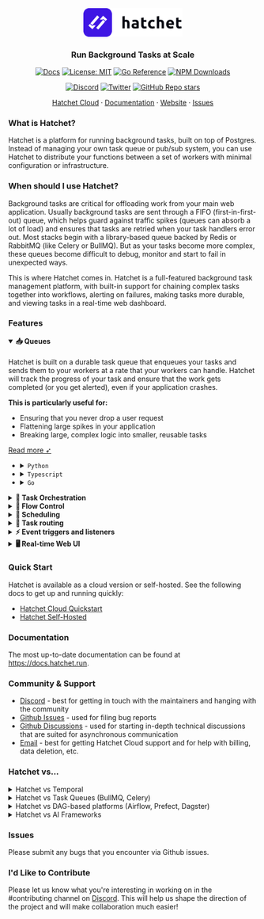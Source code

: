 <div align="center">

<a href ="https://hatchet.run?utm_source=github&utm_campaign=readme">
<picture>
  <source media="(prefers-color-scheme: dark)" srcset="./frontend/docs/public/hatchet_logo.png">
  <img width="200" alt="Hatchet Logo" src="./frontend/docs/public/hatchet_logo_light.png">
</picture>
</a>

### Run Background Tasks at Scale

[![Docs](https://img.shields.io/badge/docs-docs.hatchet.run-3F16E4)](https://docs.hatchet.run) [![License: MIT](https://img.shields.io/badge/License-MIT-purple.svg)](https://opensource.org/licenses/MIT) [![Go Reference](https://pkg.go.dev/badge/github.com/hatchet-dev/hatchet.svg)](https://pkg.go.dev/github.com/hatchet-dev/hatchet) [![NPM Downloads](https://img.shields.io/npm/dm/%40hatchet-dev%2Ftypescript-sdk)](https://www.npmjs.com/package/@hatchet-dev/typescript-sdk)

[![Discord](https://img.shields.io/discord/1088927970518909068?style=social&logo=discord)](https://hatchet.run/discord)
[![Twitter](https://img.shields.io/twitter/url/https/twitter.com/hatchet-dev.svg?style=social&label=Follow%20%40hatchet-dev)](https://twitter.com/hatchet_dev)
[![GitHub Repo stars](https://img.shields.io/github/stars/hatchet-dev/hatchet?style=social)](https://github.com/hatchet-dev/hatchet)

  <p align="center">
    <a href="https://cloud.onhatchet.run">Hatchet Cloud</a>
    ·
    <a href="https://docs.hatchet.run">Documentation</a>
    ·
    <a href="https://hatchet.run">Website</a>
    ·
    <a href="https://github.com/hatchet-dev/hatchet/issues">Issues</a>
  </p>

</div>

### What is Hatchet?

Hatchet is a platform for running background tasks, built on top of Postgres. Instead of managing your own task queue or pub/sub system, you can use Hatchet to distribute your functions between a set of workers with minimal configuration or infrastructure.

### When should I use Hatchet?

Background tasks are critical for offloading work from your main web application. Usually background tasks are sent through a FIFO (first-in-first-out) queue, which helps guard against traffic spikes (queues can absorb a lot of load) and ensures that tasks are retried when your task handlers error out. Most stacks begin with a library-based queue backed by Redis or RabbitMQ (like Celery or BullMQ). But as your tasks become more complex, these queues become difficult to debug, monitor and start to fail in unexpected ways.

This is where Hatchet comes in. Hatchet is a full-featured background task management platform, with built-in support for chaining complex tasks together into workflows, alerting on failures, making tasks more durable, and viewing tasks in a real-time web dashboard.

### Features

<details open><summary><strong>📥 Queues</strong></summary>

####

Hatchet is built on a durable task queue that enqueues your tasks and sends them to your workers at a rate that your workers can handle. Hatchet will track the progress of your task and ensure that the work gets completed (or you get alerted), even if your application crashes.

**This is particularly useful for:**

- Ensuring that you never drop a user request
- Flattening large spikes in your application
- Breaking large, complex logic into smaller, reusable tasks

[Read more ➶](https://docs.hatchet.run/home/your-first-task)

- <details>

    <summary><code>Python</code></summary>

  ```python
  # 1. Define your task input
  class SimpleInput(BaseModel):
      message: str

  # 2. Define your task using hatchet.task
  @hatchet.task(name="SimpleWorkflow", input_validator=SimpleInput)
  def simple(input: SimpleInput, ctx: Context) -> dict[str, str]:
      return {
        "transformed_message": input.message.lower(),
      }

  # 3. Register your task on your worker
  worker = hatchet.worker("test-worker", workflows=[simple])
  worker.start()

  # 4. Invoke tasks from your application
  simple.run(SimpleInput(message="Hello World!"))
  ```

  </details>

- <details>

    <summary><code>Typescript</code></summary>

  ```ts
  // 1. Define your task input
  export type SimpleInput = {
    Message: string;
  };

  // 2. Define your task using hatchet.task
  export const simple = hatchet.task({
    name: "simple",
    fn: (input: SimpleInput) => {
      return {
        TransformedMessage: input.Message.toLowerCase(),
      };
    },
  });

  // 3. Register your task on your worker
  const worker = await hatchet.worker("simple-worker", {
    workflows: [simple],
  });

  await worker.start();

  // 4. Invoke tasks from your application
  await simple.run({
    Message: "Hello World!",
  });
  ```

  </details>

- <details>

    <summary><code>Go</code></summary>

  ```go
  // 1. Define your task input
  type SimpleInput struct {
    Message string `json:"message"`
  }

  // 2. Define your task using factory.NewTask
  simple := factory.NewTask(
    create.StandaloneTask{
      Name: "simple-task",
    }, func(ctx worker.HatchetContext, input SimpleInput) (*SimpleResult, error) {
      return &SimpleResult{
        TransformedMessage: strings.ToLower(input.Message),
      }, nil
    },
    hatchet,
  )

  // 3. Register your task on your worker
  worker, err := hatchet.Worker(v1worker.WorkerOpts{
    Name: "simple-worker",
    Workflows: []workflow.WorkflowBase{
      simple,
    },
  })

  worker.StartBlocking()

  // 4. Invoke tasks from your application
  simple.Run(context.Background(), SimpleInput{Message: "Hello, World!"})
  ```

  </details>

</details>
<details><summary><strong>🎻 Task Orchestration</strong></summary>

####

Hatchet allows you to build complex workflows that can be composed of multiple tasks. For example, if you'd like to break a workload into smaller tasks, you can use Hatchet to create a fanout workflow that spawns multiple tasks in parallel.

Hatchet supports the following mechanisms for task orchestration:

- **DAGs (directed acyclic graphs)** — pre-define the shape of your work, automatically routing the outputs of a parent task to the input of a child task. [Read more ➶](https://docs.hatchet.run/home/dags)

- **Durable tasks** — these tasks are responsible for orchestrating other tasks. They store a full history of all spawned tasks, allowing you to cache intermediate results. [Read more ➶](https://docs.hatchet.run/home/durable-execution)

- <details>

    <summary><code>Python</code></summary>

  ```python
  # 1. Define a workflow (a workflow is a collection of tasks)
  simple = hatchet.workflow(name="SimpleWorkflow")

  # 2. Attach the first task to the workflow
  @simple.task()
  def task_1(input: EmptyModel, ctx: Context) -> dict[str, str]:
      print("executed task_1")
      return {"result": "task_1"}

  # 3. Attach the second task to the workflow, which executes after task_1
  @simple.task(parents=[task_1])
  def task_2(input: EmptyModel, ctx: Context) -> None:
      first_result = ctx.task_output(task_1)
      print(first_result)

  # 4. Invoke workflows from your application
  result = simple.run(input_data)
  ```

  </details>

- <details>

    <summary><code>Typescript</code></summary>

  ```ts
  // 1. Define a workflow (a workflow is a collection of tasks)
  const simple = hatchet.workflow<DagInput, DagOutput>({
    name: "simple",
  });

  // 2. Attach the first task to the workflow
  const task1 = simple.task({
    name: "task-1",
    fn: (input) => {
      return {
        result: "task-1",
      };
    },
  });

  // 3. Attach the second task to the workflow, which executes after task-1
  const task2 = simple.task({
    name: "task-2",
    parents: [task1],
    fn: (input, ctx) => {
      const firstResult = ctx.getParentOutput(task1);
      console.log(firstResult);
    },
  });

  // 4. Invoke workflows from your application
  await simple.run({ Message: "Hello World" });
  ```

  </details>

- <details>

    <summary><code>Go</code></summary>

  ```go
  // 1. Define a workflow (a workflow is a collection of tasks)
  simple := v1.WorkflowFactory[DagInput, DagOutput](
      workflow.CreateOpts[DagInput]{
          Name: "simple-workflow",
      },
      hatchet,
  )

  // 2. Attach the first task to the workflow
  const task1 = simple.Task(
      task.CreateOpts[DagInput]{
          Name: "task-1",
          Fn: func(ctx worker.HatchetContext, _ DagInput) (*SimpleOutput, error) {
              return &SimpleOutput{
                  Result: "task-1",
              }, nil
          },
      },
  );

  // 3. Attach the second task to the workflow, which executes after task-1
  const task2 = simple.Task(
      task.CreateOpts[DagInput]{
          Name: "task-2",
          Parents: []task.NamedTask{
              step1,
          },
          Fn: func(ctx worker.HatchetContext, _ DagInput) (*SimpleOutput, error) {
              return &SimpleOutput{
                  Result: "task-2",
              }, nil
          },
      },
  );

  // 4. Invoke workflows from your application
  simple.Run(ctx, DagInput{})
  ```

  </details>

</details>
<details><summary><strong>🚦 Flow Control</strong></summary>

####

Don't let busy users crash your application. With Hatchet, you can throttle execution on a per-user, per-tenant and per-queue basis, increasing system stability and limiting the impact of busy users on the rest of your system.

Hatchet supports the following flow control primitives:

- **Concurrency** — set a concurrency limit based on a dynamic concurrency key (e.g., each user can only run 10 batch jobs at a given time). [Read more ➶](https://docs.hatchet.run/home/concurrency)

- **Rate limiting** — create both global and dynamic rate limits. [Read more ➶](https://docs.hatchet.run/home/rate-limits)

- <details>

    <summary><code>Python</code></summary>

  ```python
  # limit concurrency on a per-user basis
  flow_control_workflow = hatchet.workflow(
    name="FlowControlWorkflow",
    concurrency=ConcurrencyExpression(
      expression="input.user_id",
      max_runs=5,
      limit_strategy=ConcurrencyLimitStrategy.GROUP_ROUND_ROBIN,
    ),
    input_validator=FlowControlInput,
  )

  # rate limit a task per user to 10 tasks per minute, with each task consuming 1 unit
  @flow_control_workflow.task(
      rate_limits=[
          RateLimit(
              dynamic_key="input.user_id",
              units=1,
              limit=10,
              duration=RateLimitDuration.MINUTE,
          )
      ]
  )
  def rate_limit_task(input: FlowControlInput, ctx: Context) -> None:
      print("executed rate_limit_task")
  ```

  </details>

- <details>

    <summary><code>Typescript</code></summary>

  ```ts
  // limit concurrency on a per-user basis
  flowControlWorkflow = hatchet.workflow<SimpleInput, SimpleOutput>({
    name: "ConcurrencyLimitWorkflow",
    concurrency: {
      expression: "input.userId",
      maxRuns: 5,
      limitStrategy: ConcurrencyLimitStrategy.GROUP_ROUND_ROBIN,
    },
  });

  // rate limit a task per user to 10 tasks per minute, with each task consuming 1 unit
  flowControlWorkflow.task({
    name: "rate-limit-task",
    rateLimits: [
      {
        dynamicKey: "input.userId",
        units: 1,
        limit: 10,
        duration: RateLimitDuration.MINUTE,
      },
    ],
    fn: async (input) => {
      return {
        Completed: true,
      };
    },
  });
  ```

  </details>

- <details>

    <summary><code>Go</code></summary>

  ```go
  // limit concurrency on a per-user basis
  flowControlWorkflow := factory.NewWorkflow[DagInput, DagResult](
    create.WorkflowCreateOpts[DagInput]{
      Name: "simple-dag",
      Concurrency: []*types.Concurrency{
        {
          Expression:    "input.userId",
          MaxRuns:       1,
          LimitStrategy: types.GroupRoundRobin,
        },
      },
    },
    hatchet,
  )

  // rate limit a task per user to 10 tasks per minute, with each task consuming 1 unit
  flowControlWorkflow.Task(
    create.WorkflowTask[FlowControlInput, FlowControlOutput]{
      Name: "rate-limit-task",
      RateLimits: []*types.RateLimit{
        {
          Key:            "user-rate-limit",
          KeyExpr:        "input.userId",
          Units:          1,
          LimitValueExpr: 10,
          Duration:       types.Minute,
        },
      },
    }, func(ctx worker.HatchetContext, input FlowControlInput) (interface{}, error) {
      return &SimpleOutput{
        Step: 1,
      }, nil
    },
  )
  ```

  </details>

</details>
<details><summary><strong>📅 Scheduling</strong></summary>

####

Hatchet has full support for scheduling features, including cron, one-time scheduling, and pausing execution for a time duration. This is particularly useful for:

- **Cron schedules** – run data pipelines, batch processes, or notification systems on a cron schedule [Read more ➶](https://docs.hatchet.run/home/cron-runs)
- **One-time tasks** – schedule a workflow for a specific time in the future [Read more ➶](https://docs.hatchet.run/home/scheduled-runs)
- **Durable sleep** – pause execution of a task for a specific duration [Read more ➶](https://docs.hatchet.run/home/durable-execution)

- <details>

    <summary><code>Python</code></summary>

  ```python
  tomorrow = datetime.today() + timedelta(days=1)

  # schedule a task to run tomorrow
  scheduled = simple.schedule(
    tomorrow,
    SimpleInput(message="Hello, World!")
  )

  # schedule a task to run every day at midnight
  cron = simple.cron(
    "every-day",
    "0 0 * * *",
    SimpleInput(message="Hello, World!")
  )
  ```

  </details>

- <details>

    <summary><code>Typescript</code></summary>

  ```ts
  const tomorrow = new Date(Date.now() + 1000 * 60 * 60 * 24);
  // schedule a task to run tomorrow
  const scheduled = simple.schedule(tomorrow, {
    Message: "Hello, World!",
  });

  // schedule a task to run every day at midnight
  const cron = simple.cron("every-day", "0 0 * * *", {
    Message: "Hello, World!",
  });
  ```

  </details>

- <details>

    <summary><code>Go</code></summary>

  ```go
  const tomorrow = time.Now().Add(24 * time.Hour);

  // schedule a task to run tomorrow
  simple.Schedule(ctx, tomorrow, ScheduleInput{
    Message: "Hello, World!",
  })

  // schedule a task to run every day at midnight
  simple.Cron(ctx, "every-day", "0 0 * * *", CronInput{
    Message: "Hello, World!",
  })
  ```

  </details>

</details>
<details><summary><strong>🚏 Task routing</strong></summary>

####

While the default Hatchet behavior is to implement a FIFO queue, it also supports additional scheduling mechanisms to route your tasks to the ideal worker.

- **Sticky assignment** — allows spawned tasks to prefer or require execution on the same worker. [Read more ➶](https://docs.hatchet.run/home/sticky-assignment)

- **Worker affinity** — ranks workers to discover which is best suited to handle a given task. [Read more ➶](https://docs.hatchet.run/home/worker-affinity)

- <details>

    <summary><code>Python</code></summary>

  ```python
  # create a workflow which prefers to run on the same worker, but can be
  # scheduled on any worker if the original worker is busy
  hatchet.workflow(
    name="StickyWorkflow",
    sticky=StickyStrategy.SOFT,
  )

  # create a workflow which must run on the same worker
  hatchet.workflow(
    name="StickyWorkflow",
    sticky=StickyStrategy.HARD,
  )
  ```

  </details>

- <details>

    <summary><code>Typescript</code></summary>

  ```ts
  // create a workflow which prefers to run on the same worker, but can be
  // scheduled on any worker if the original worker is busy
  hatchet.workflow({
    name: "StickyWorkflow",
    sticky: StickyStrategy.SOFT,
  });

  // create a workflow which must run on the same worker
  hatchet.workflow({
    name: "StickyWorkflow",
    sticky: StickyStrategy.HARD,
  });
  ```

  </details>

- <details>

    <summary><code>Go</code></summary>

  ```go
  // create a workflow which prefers to run on the same worker, but can be
  // scheduled on any worker if the original worker is busy
  factory.NewWorkflow[StickyInput, StickyOutput](
    create.WorkflowCreateOpts[StickyInput]{
      Name: "sticky-dag",
      StickyStrategy: types.StickyStrategy_SOFT,
    },
    hatchet,
  );

  // create a workflow which must run on the same worker
  factory.NewWorkflow[StickyInput, StickyOutput](
    create.WorkflowCreateOpts[StickyInput]{
      Name: "sticky-dag",
      StickyStrategy: types.StickyStrategy_HARD,
    },
    hatchet,
  );
  ```

  </details>

</details>
<details><summary><strong>⚡️ Event triggers and listeners</strong></summary>

####

Hatchet supports event-based architectures where tasks and workflows can pause execution while waiting for a specific external event. It supports the following features:

- **Event listening** — tasks can be paused until a specific event is triggered. [Read more ➶](https://docs.hatchet.run/home/durable-execution)
- **Event triggering** — events can trigger new workflows or steps in a workflow. [Read more ➶](https://docs.hatchet.run/home/run-on-event)

- <details>

    <summary><code>Python</code></summary>

  ```python
  # Create a task which waits for an external user event or sleeps for 10 seconds
  @dag_with_conditions.task(
    parents=[first_task],
    wait_for=[
      or_(
        SleepCondition(timedelta(seconds=10)),
        UserEventCondition(event_key="user:event"),
      )
    ]
  )
  def second_task(input: EmptyModel, ctx: Context) -> dict[str, str]:
      return {"completed": "true"}
  ```

  </details>

- <details>

    <summary><code>Typescript</code></summary>

  ```ts
  // Create a task which waits for an external user event or sleeps for 10 seconds
  dagWithConditions.task({
    name: "secondTask",
    parents: [firstTask],
    waitFor: Or({ eventKey: "user:event" }, { sleepFor: "10s" }),
    fn: async (_, ctx) => {
      return {
        Completed: true,
      };
    },
  });
  ```

  </details>

- <details>

    <summary><code>Go</code></summary>

  ```go
  // Create a task which waits for an external user event or sleeps for 10 seconds
  simple.Task(
    conditionOpts{
      Name: "Step2",
      Parents: []create.NamedTask{
        step1,
      },
      WaitFor: condition.Conditions(
        condition.UserEventCondition("user:event", "'true'"),
        condition.SleepCondition(10 * time.Second),
      ),
    }, func(ctx worker.HatchetContext, input DagWithConditionsInput) (interface{}, error) {
      // ...
    },
  );
  ```

  </details>

</details>
<details><summary><strong>🖥️ Real-time Web UI</strong></summary>

####

Hatchet comes bundled with a number of features to help you monitor your tasks, workflows, and queues.

**Real-time dashboards and metrics**

Monitor your tasks, workflows, and queues with live updates to quickly detect issues. Alerting is built in so you can respond to problems as soon as they occur.

https://github.com/user-attachments/assets/b1797540-c9da-4057-b50f-4780f52a2cb9

**Logging**

Hatchet supports logging from your tasks, allowing you to easily correlate task failures with logs in your system. No more digging through your logging service to figure out why your tasks failed.

https://github.com/user-attachments/assets/427c15cd-8842-4b54-ab2e-3b1cabc01c7b

**Alerting**

Hatchet supports Slack and email-based alerting for when your tasks fail. Alerts are real-time with adjustable alerting windows.

</details>

### Quick Start

Hatchet is available as a cloud version or self-hosted. See the following docs to get up and running quickly:

- [Hatchet Cloud Quickstart](https://docs.hatchet.run/home/hatchet-cloud-quickstart)
- [Hatchet Self-Hosted](https://docs.hatchet.run/self-hosting)

### Documentation

The most up-to-date documentation can be found at https://docs.hatchet.run.

### Community & Support

- [Discord](https://discord.gg/ZMeUafwH89) - best for getting in touch with the maintainers and hanging with the community
- [Github Issues](https://github.com/hatchet-dev/hatchet/issues) - used for filing bug reports
- [Github Discussions](https://github.com/hatchet-dev/hatchet/discussions) - used for starting in-depth technical discussions that are suited for asynchronous communication
- [Email](mailto:contact@hatchet.run) - best for getting Hatchet Cloud support and for help with billing, data deletion, etc.

### Hatchet vs...

<details>
<summary>Hatchet vs Temporal</summary>

####

Hatchet is designed to be a general-purpose task orchestration platform -- it can be used as a queue, a DAG-based orchestrator, a durable execution engine, or all three. As a result, Hatchet covers a wider array of use-cases, like multiple queueing strategies, rate limiting, DAG features, conditional triggering, streaming features, and much more.

Temporal is narrowly focused on durable execution, and supports a wider range of database backends and result stores, like Apache Cassandra, MySQL, PostgreSQL, and SQLite.

**When to use Hatchet:** when you'd like to get more control over the underlying queue logic, run DAG-based workflows, or want to simplify self-hosting by only running the Hatchet engine and Postgres.

**When to use Temporal:** when you'd like to use a non-Postgres result store, or your only workload is best suited for durable execution.

</details>

<details>

<summary>Hatchet vs Task Queues (BullMQ, Celery)</summary>

####

Hatchet is a durable task queue, meaning it persists the history of all executions (up to a retention period), which allows for easy monitoring + debugging and powers a bunch of the durability features above. This isn’t the standard behavior of Celery and BullMQ (and you need to rely on third-party UI tools which are extremely limited in functionality, like Celery Flower).

**When to use Hatchet:** when you'd like results to be persisted and observable in a UI

**When to use task queue library like BullMQ/Celery:** when you need very high throughput (>10k/s) without retention, or when you'd like to use a single library (instead of a standalone service like Hatchet) to interact with your queue.

</details>

<details>

<summary>Hatchet vs DAG-based platforms (Airflow, Prefect, Dagster)</summary>

####

These tools are usually built with data engineers in mind, and aren’t designed to run as part of a high-volume application. They’re usually higher latency and higher cost, with their primary selling point being integrations with common datastores and connectors.

**When to use Hatchet:** when you'd like to use a DAG-based framework, write your own integrations and functions, and require higher throughput (>100/s)

**When to use other DAG-based platforms:** when you'd like to use other data stores and connectors that work out of the box

</details>

<details>
<summary>Hatchet vs AI Frameworks</summary>

####

Most AI frameworks are built to run in-memory, with horizontal scaling and durability as an afterthought. While you can use an AI framework in conjunction with Hatchet, most of our users discard their AI framework and use Hatchet’s primitives to build their applications.

**When to use Hatchet:** when you'd like full control over your underlying functions and LLM calls, or you require high availability and durability for your functions.

**When to use an AI framework:** when you'd like to get started quickly with simple abstractions.

</details>

### Issues

Please submit any bugs that you encounter via Github issues.

### I'd Like to Contribute

Please let us know what you're interesting in working on in the #contributing channel on [Discord](https://discord.gg/ZMeUafwH89). This will help us shape the direction of the project and will make collaboration much easier!
